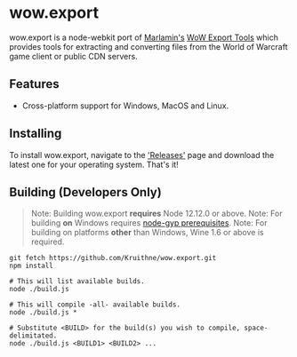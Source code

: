 # wow.export
wow.export is a node-webkit port of [Marlamin's](https://github.com/Marlamin) [WoW Export Tools](https://github.com/Marlamin/WoWExportTools/) which provides tools for extracting and converting files from the World of Warcraft game client or public CDN servers.

## Features
- Cross-platform support for Windows, MacOS and Linux.

## Installing
To install wow.export, navigate to the ['Releases'](https://github.com/Kruithne/wow.export/releases) page and download the latest one for your operating system. That's it!

## Building (Developers Only)
> Note: Building wow.export **requires** Node 12.12.0 or above.
> Note: For building **on** Windows requires [node-gyp prerequisites](https://github.com/nodejs/node-gyp#on-windows).
> Note: For building on platforms **other** than Windows, Wine 1.6 or above is required.

```
git fetch https://github.com/Kruithne/wow.export.git
npm install

# This will list available builds.
node ./build.js

# This will compile -all- available builds.
node ./build.js *

# Substitute <BUILD> for the build(s) you wish to compile, space-delimitated.
node ./build.js <BUILD1> <BUILD2> ...
```